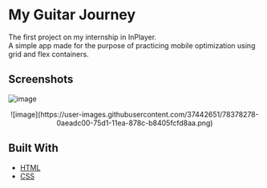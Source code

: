 # My Guitar Journey

The first project on my internship in InPlayer.<br/>
A simple app made for the purpose of practicing mobile optimization using grid and flex containers.

## Screenshots

![image](https://user-images.githubusercontent.com/37442651/78378206-f4448500-75d0-11ea-9990-667469ce3bab.png)
</br>
<p align="center">
![image](https://user-images.githubusercontent.com/37442651/78378278-0aeadc00-75d1-11ea-878c-b8405fcfd8aa.png)
</p>

## Built With

* [HTML](https://www.w3schools.com/html/)
* [CSS](https://www.w3schools.com/css/)

